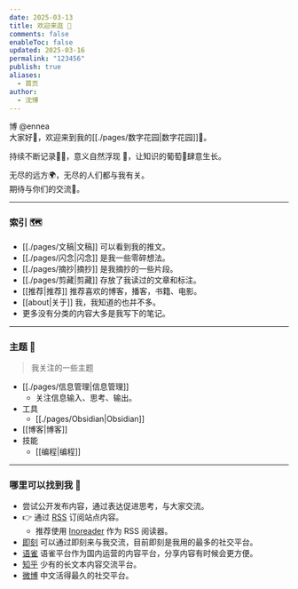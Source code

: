 ```yaml
---
date: 2025-03-13
title: 欢迎来逛 👋
comments: false
enableToc: false
updated: 2025-03-16
permalink: "123456"
publish: true
aliases:
  - 首页
author:
  - 沈博
---
```

  
博 @ennea    
大家好👋，欢迎来到我的[[./pages/数字花园|数字花园]]🌱。    
  
持续不断记录✍🏻，意义自然浮现 🎉，让知识的葡萄🍇肆意生长。  
  
无尽的远方🌍，无尽的人们都与我有关。    
期待与你们的交流💬。  
  
---  
### 索引 🗺  
- [[./pages/文稿|文稿]] 可以看到我的推文。  
- [[./pages/闪念|闪念]] 是我一些零碎想法。  
- [[./pages/摘抄|摘抄]] 是我摘抄的一些片段。  
- [[./pages/剪藏|剪藏]] 存放了我读过的文章和标注。  
- [[推荐|推荐]] 推荐喜欢的博客，播客，书籍、电影。  
- [[about|关于]] 我，我知道的也并不多。   
- 更多没有分类的内容大多是我写下的笔记。  
  
---  
### 主题 👀  
> 我关注的一些主题  
- [[./pages/信息管理|信息管理]]    
	- 关注信息输入、思考、输出。  
- 工具  
	- [[./pages/Obsidian|Obsidian]]    
- [[博客|博客]]    
- 技能  
	- [[编程|编程]]  
---  
### 哪里可以找到我 🌊  
- 尝试公开发布内容，通过表达促进思考，与大家交流。  
- 👉 通过 [RSS](https://enneaaa.netlify.app/feed.xml) 订阅站点内容。  
	- 推荐使用 [Inoreader](https://www.innoreader.com) 作为 RSS 阅读器。  
- [即刻](https://web.okjike.com/u/89e74f34-dd80-4c6c-9853-240e159693b3) 可以通过即刻来与我交流，目前即刻是我用的最多的社交平台。  
- [语雀](https://www.yuque.com/ennea/pages) 语雀平台作为国内运营的内容平台，分享内容有时候会更方便。  
- [知乎](https://weibo.com/u/3836602564) 少有的长文本内容交流平台。  
- [微博](https://www.zhihu.com/people/snbo) 中文活得最久的社交平台。  
  

